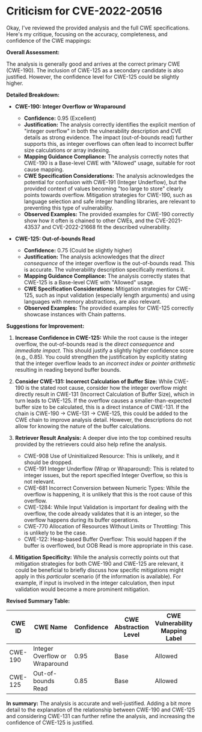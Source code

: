 # Criticism for CVE-2022-20516

Okay, I've reviewed the provided analysis and the full CWE specifications. Here's my critique, focusing on the accuracy, completeness, and confidence of the CWE mappings:

**Overall Assessment:**

The analysis is generally good and arrives at the correct primary CWE (CWE-190). The inclusion of CWE-125 as a secondary candidate is also justified. However, the confidence level for CWE-125 could be slightly higher.

**Detailed Breakdown:**

*   **CWE-190: Integer Overflow or Wraparound**
    *   **Confidence:** 0.95 (Excellent)
    *   **Justification:** The analysis correctly identifies the explicit mention of "integer overflow" in both the vulnerability description and CVE details as strong evidence. The impact (out-of-bounds read) further supports this, as integer overflows can often lead to incorrect buffer size calculations or array indexing.
    *   **Mapping Guidance Compliance:** The analysis correctly notes that CWE-190 is a Base-level CWE with "Allowed" usage, suitable for root cause mapping.
    *   **CWE Specification Considerations:** The analysis acknowledges the potential for confusion with CWE-191 (Integer Underflow), but the provided context of values becoming "too large to store" clearly points towards overflow. Mitigation strategies for CWE-190, such as language selection and safe integer handling libraries, are relevant to preventing this type of vulnerability.
    *   **Observed Examples:** The provided examples for CWE-190 correctly show how it often is chained to other CWEs, and the CVE-2021-43537 and CVE-2022-21668 fit the described vulnerability.

*   **CWE-125: Out-of-bounds Read**
    *   **Confidence:** 0.75 (Could be slightly higher)
    *   **Justification:** The analysis acknowledges that the *direct consequence* of the integer overflow is the out-of-bounds read. This is accurate. The vulnerability description specifically mentions it.
    *   **Mapping Guidance Compliance:** The analysis correctly states that CWE-125 is a Base-level CWE with "Allowed" usage.
    *   **CWE Specification Considerations:** Mitigation strategies for CWE-125, such as input validation (especially length arguments) and using languages with memory abstractions, are also relevant.
    *   **Observed Examples:** The provided examples for CWE-125 correctly showcase instances with Chain patterns.

**Suggestions for Improvement:**

1.  **Increase Confidence in CWE-125:** While the root cause is the integer overflow, the out-of-bounds read is the *direct consequence* and *immediate impact*. This should justify a slightly higher confidence score (e.g., 0.85). You could strengthen the justification by explicitly stating that the integer overflow leads to an *incorrect index* or *pointer arithmetic* resulting in reading beyond buffer bounds.

2.  **Consider CWE-131: Incorrect Calculation of Buffer Size:** While CWE-190 is the stated root cause, consider how the integer overflow might directly result in CWE-131 (Incorrect Calculation of Buffer Size), which in turn leads to CWE-125. If the overflow causes a smaller-than-expected buffer size to be calculated, this is a direct instance of CWE-131.  If the chain is CWE-190 -> CWE-131 -> CWE-125, this could be added to the CWE chain to improve analysis detail. However, the descriptions do not allow for knowing the nature of the buffer calculations.

3.  **Retriever Result Analysis:** A deeper dive into the top combined results provided by the retrievers could also help refine the analysis.
    * CWE-908 Use of Uninitialized Resource: This is unlikely, and it should be dropped.
    * CWE-191 Integer Underflow (Wrap or Wraparound): This is related to integer issues, but the report specified Integer Overflow, so this is not relevant.
    * CWE-681 Incorrect Conversion between Numeric Types: While the overflow is happening, it is unlikely that this is the root cause of this overflow.
    * CWE-1284: While Input Validation is important for dealing with the overflow, the code already validates that it is an integer, so the overflow happens during its buffer operations.
    * CWE-770 Allocation of Resources Without Limits or Throttling: This is unlikely to be the case.
    * CWE-122: Heap-based Buffer Overflow: This would happen if the buffer is overflowed, but OOB Read is more appropriate in this case.

4.  **Mitigation Specificity:** While the analysis correctly points out that mitigation strategies for both CWE-190 and CWE-125 are relevant, it could be beneficial to briefly discuss how specific mitigations might apply in this *particular* scenario (if the information is available).  For example, if input is involved in the integer calculation, then input validation would become a more prominent mitigation.

**Revised Summary Table:**

| CWE ID | CWE Name | Confidence | CWE Abstraction Level | CWE Vulnerability Mapping Label | CWE-Vulnerability Mapping Notes |
|---|---|---|---|---|---|
| CWE-190 | Integer Overflow or Wraparound | 0.95 | Base | Allowed | Primary CWE |
| CWE-125 | Out-of-bounds Read | 0.85 | Base | Allowed | Secondary Candidate |

**In summary:** The analysis is accurate and well-justified. Adding a bit more detail to the explanation of the relationship between CWE-190 and CWE-125 and considering CWE-131 can further refine the analysis, and increasing the confidence of CWE-125 is justified.
